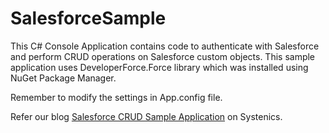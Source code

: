 ﻿# SalesforceSample
This C# Console Application contains code to authenticate with Salesforce and perform CRUD operations on Salesforce custom objects. This sample application uses DeveloperForce.Force library which was installed using NuGet Package Manager. 

Remember to modify the settings in App.config file. 

Refer our blog [Salesforce CRUD Sample Application][sysblog] on Systenics. 

[sysblog]: <https://www.systenics.com/blog/salesforce-crud-sample-application/>